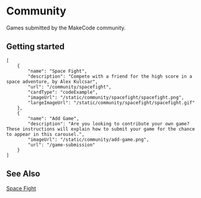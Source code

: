# Community

Games submitted by the MakeCode community.

## Getting started

```codecard
[
    {
        "name": "Space Fight",
        "description": "Compete with a friend for the high score in a space adventure, by Alex Kulcsar",
        "url": "/community/spacefight",
        "cardType": "codeExample",
        "imageUrl": "/static/community/spacefight/spacefight.png",
        "largeImageUrl": "/static/community/spacefight/spacefight.gif"
    },
    {
        "name": "Add Game",
        "description": "Are you looking to contribute your own game? These instructions will explain how to submit your game for the chance to appear in this carousel.",
        "imageUrl": "/static/community/add-game.png",
        "url": "/game-submission"
    }
]
```

## See Also

[Space Fight](/community/spacefight)
